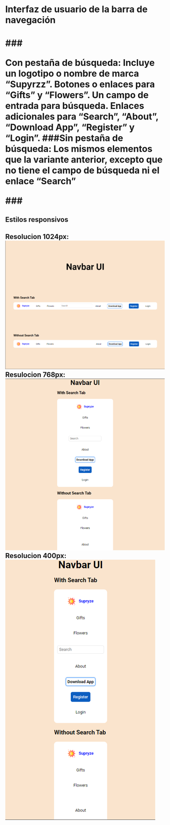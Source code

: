<h1>Interfaz de usuario de la barra de navegación<h1>
###<p>Con pestaña de búsqueda:
Incluye un logotipo o nombre de marca “Supyrzz”.
Botones o enlaces para “Gifts” y “Flowers”.
Un campo de entrada para búsqueda.
Enlaces adicionales para “Search”, “About”, “Download App”, “Register” y “Login”.
###Sin pestaña de búsqueda:
Los mismos elementos que la variante anterior, excepto que no tiene el campo de búsqueda ni el enlace “Search”<p>
###<h2>Estilos responsivos<h2>
Resolucion 1024px:
<img src="img/Captura-1.png">
Resulocion 768px:
<img src="img/Captura-2.png">
Resolucion 400px:
<img src="img/Captura-3.png">
